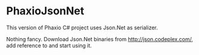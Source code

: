 PhaxioJsonNet
=============

This version of Phaxio C# project uses Json.Net as serializer.

Nothing fancy. Download Json.Net binaries from http://json.codeplex.com/, add reference to and start using
it.
